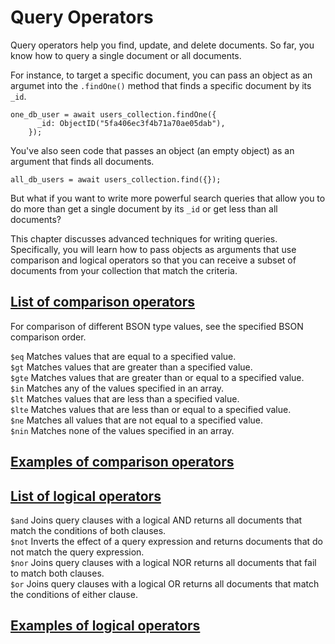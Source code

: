 # Query Operators

Query operators help you find, update, and delete documents. So far, you know how to query a single document or all documents. 

For instance, to target a specific document, you can pass an object as an argumet into the `.findOne()` method that finds a specific document by its `_id`. 

```node
one_db_user = await users_collection.findOne({
      _id: ObjectID("5fa406ec3f4b71a70ae05dab"),
    });
```

You've also seen code that passes an object (an empty object) as an argument that finds all documents. 

```node
all_db_users = await users_collection.find({});
```

But what if you want to write more powerful search queries that allow you to do more than get a single document by its `_id` or get less than all documents? 

This chapter discusses advanced techniques for writing queries. Specifically, you will learn how to pass objects as arguments that use comparison and logical operators so that you can receive a subset of documents from your collection that match the criteria.

## [List of comparison operators](#list-of-comparison-operators)

For comparison of different BSON type values, see the specified BSON comparison order.

`$eq`  Matches values that are equal to a specified value.  
`$gt`  Matches values that are greater than a specified value.  
`$gte`  Matches values that are greater than or equal to a specified value.  
`$in`  Matches any of the values specified in an array.  
`$lt`  Matches values that are less than a specified value.  
`$lte`  Matches values that are less than or equal to a specified value.  
`$ne`  Matches all values that are not equal to a specified value.  
`$nin`  Matches none of the values specified in an array.  

## [Examples of comparison operators](#examples-of-comparison-operators)

## [List of logical operators](#list-of-logical-operators)

`$and`  Joins query clauses with a logical AND returns all documents that match the conditions of both clauses.  
`$not`  Inverts the effect of a query expression and returns documents that do not match the query expression.  
`$nor`  Joins query clauses with a logical NOR returns all documents that fail to match both clauses.  
`$or`  Joins query clauses with a logical OR returns all documents that match the conditions of either clause.  

## [Examples of logical operators](#examples-of-logical-operators)


